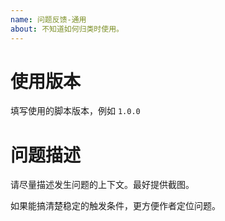 ```yaml
---
name: 问题反馈-通用
about: 不知道如何归类时使用。
---
```


# 使用版本

填写使用的脚本版本，例如 `1.0.0`

# 问题描述

请尽量描述发生问题的上下文。最好提供截图。

如果能搞清楚稳定的触发条件，更方便作者定位问题。
